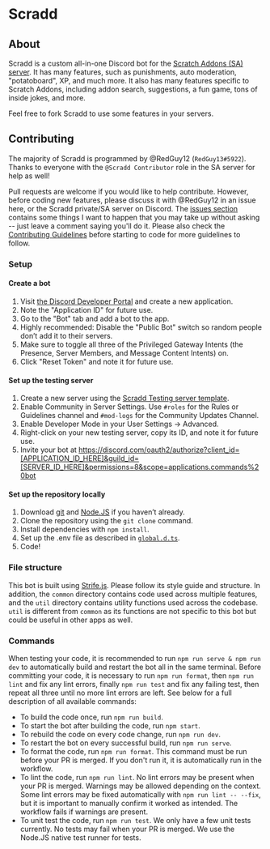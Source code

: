 # Scradd

## About

Scradd is a custom all-in-one Discord bot for the [Scratch Addons (SA) server](https://discord.gg/FPv957V6SD). It has many features, such as punishments, auto moderation, "potatoboard", XP, and much more. It also has many features specific to Scratch Addons, including addon search, suggestions, a fun game, tons of inside jokes, and more.

Feel free to fork Scradd to use some features in your servers.

## Contributing

The majority of Scradd is programmed by @RedGuy12 (`RedGuy13#5922`). Thanks to everyone with the `@Scradd Contributor` role in the SA server for help as well!

Pull requests are welcome if you would like to help contribute. However, before coding new features, please discuss it with @RedGuy12 in an issue here, or the Scradd private/SA server on Discord. The [issues section](https://github.com/scratchaddons-community/scradd/issues?q=is%3Aissue+is%3Aopen) contains some things I want to happen that you may take up without asking -- just leave a comment saying you'll do it. Please also check the [Contributing Guidelines](/.github/CONTRIBUTING.md) before starting to code for more guidelines to follow.

### Setup

#### Create a bot

1. Visit [the Discord Developer Portal](https://discord.com/developers/applications) and create a new application.
2. Note the "Application ID" for future use.
3. Go to the "Bot" tab and add a bot to the app.
4. Highly recommended: Disable the "Public Bot" switch so random people don’t add it to their servers.
5. Make sure to toggle all three of the Privileged Gateway Intents (the Presence, Server Members, and Message Content Intents) on.
6. Click "Reset Token" and note it for future use.

#### Set up the testing server

1. Create a new server using the [Scradd Testing server template](https://discord.new/htbTxKBq6EVp).
2. Enable Community in Server Settings. Use `#roles` for the Rules or Guidelines channel and `#mod-logs` for the Community Updates Channel.
3. Enable Developer Mode in your User Settings -> Advanced.
4. Right-click on your new testing server, copy its ID, and note it for future use.
5. Invite your bot at https://discord.com/oauth2/authorize?client_id=[APPLICATION_ID_HERE]&guild_id=[SERVER_ID_HERE]&permissions=8&scope=applications.commands%20bot

#### Set up the repository locally

1. Download [git](https://git-scm.com) and [Node.JS](https://nodejs.org) if you haven’t already.
2. Clone the repository using the `git clone` command.
3. Install dependencies with `npm install`.
4. Set up the .env file as described in [`global.d.ts`](/common/types/global.d.ts#L45L58).
5. Code!

### File structure

This bot is built using [Strife.js](https://github.com/RedGuy12/strife.js). Please follow its style guide and structure. In addition, the `common` directory contains code used across multiple features, and the `util` directory contains utility functions used across the codebase. `util` is different from `common` as its functions are not specific to this bot but could be useful in other apps as well.

### Commands

When testing your code, it is recommended to run `npm run serve & npm run dev` to automatically build and restart the bot all in the same terminal. Before committing your code, it is necessary to run `npm run format`, then `npm run lint` and fix any lint errors, finally `npm run test` and fix any failing test, then repeat all three until no more lint errors are left. See below for a full description of all available commands:

-   To build the code once, run `npm run build`.
-   To start the bot after building the code, run `npm start`.
-   To rebuild the code on every code change, run `npm run dev`.
-   To restart the bot on every successful build, run `npm run serve`.
-   To format the code, run `npm run format`. This command must be run before your PR is merged. If you don't run it, it is automatically run in the workflow.
-   To lint the code, run `npm run lint`. No lint errors may be present when your PR is merged. Warnings may be allowed depending on the context. Some lint errors may be fixed automatically with `npm run lint -- --fix`, but it is important to manually confirm it worked as intended. The workflow fails if warnings are present.
-   To unit test the code, run `npm run test`. We only have a few unit tests currently. No tests may fail when your PR is merged. We use the Node.JS native test runner for tests.
